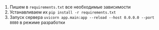 1. Пишем в `requirements.txt` все необходимые зависимости
2. Устанавливаем их `pip install -r requirements.txt` 
3. Запуск сервера `uvicorn app.main:app --reload --host 0.0.0.0 --port 8080` в режиме разработки